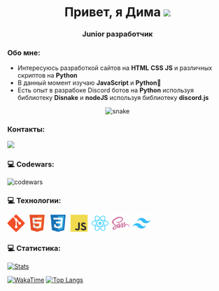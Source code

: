 <h1 align="center">Привет, я Дима
  <img src="https://github.com/blackcater/blackcater/raw/main/images/Hi.gif" height="32"/>
</h1>
<h3 align="center">Junior разработчик </h3>

### Обо мне:
- Интересуюсь разработкой сайтов на **HTML** **CSS** **JS** и различных скриптов на **Python**
- В данный момент изучаю **JavaScript** и **Python**👀
- Есть опыт в разрабоке Discord ботов на **Python** используя библиотеку **Disnake** и **nodeJS** используя библиотеку **discord.js**

<p align="center">
 <img width="600" src="https://github.com/AlexFromNorth/AlexFromNorth/blob/main/assets/github-snake.svg" alt="snake"/>
</p>


### Контакты:
<div align="space-between">
    <a style="color: white;"href="https://discord.com/users/840559505308909599>">
      <img style="width: 50px" src="https://www.svgrepo.com/show/353655/discord-icon.svg">
    </a>  
</div>

### 💻 Codewars:

![codewars](https://www.codewars.com/users/___dima___/badges/large)

### 💻 Технологии:

<div>
  <img src="https://github.com/devicons/devicon/blob/master/icons/git/git-original.svg" title="git" alt="git" width="40" height="40"/>&nbsp
  <img src="https://github.com/devicons/devicon/blob/master/icons/html5/html5-original.svg" title="html5" alt="html5" width="40" height="40"/>&nbsp
  <img src="https://github.com/devicons/devicon/blob/master/icons/css3/css3-original.svg" title="css" alt="css" width="40" height="40"/>&nbsp
  <img src="https://github.com/devicons/devicon/blob/master/icons/javascript/javascript-original.svg" title="javascript" alt="javascript" width="40" height="40"/>&nbsp
  <img src="https://github.com/devicons/devicon/blob/master/icons/react/react-original.svg" title="reactjs" alt="reactjs" width="40" height="40"/>&nbsp
  <img src="https://github.com/devicons/devicon/blob/master/icons/sass/sass-original.svg" title="sass/scss" alt="sass/scss" width="40" height="40"/>&nbsp;
  <img src="https://github.com/devicons/devicon/blob/master/icons/tailwindcss/tailwindcss-original.svg" title="redux" alt="tailwindcss" width="40" height="40"/>&nbsp;
</div>

### 💻 Статистика:

[![Stats](https://github-readme-stats.vercel.app/api?username=dimabreus&theme=tokyonight&show_icons=true&hide=contribs,issues&custom_title=%D0%A1%D1%82%D0%B0%D1%82%D0%B8%D1%81%D1%82%D0%B8%D0%BA%D0%B0:&rank_icon=github&locale=ru&border_color=0d1117)](https://github-readme-stats.vercel.app/api?username=dimabreus&theme=tokyonight&show_icons=true&hide=contribs,issues&custom_title=%D0%A1%D1%82%D0%B0%D1%82%D0%B8%D1%81%D1%82%D0%B8%D0%BA%D0%B0:&rank_icon=github&locale=ru&border_color=0d1117)

[![WakaTime](https://github-readme-stats.vercel.app/api/wakatime?username=dimabreus&theme=tokyonight&custom_title=WakaTime:&locale=ru&border_color=0d1117&&text_color=70a5d3&title_color=CD5BA5&langs_count=5)](https://wakatime.com/@dimabreus)
[![Top Langs](https://github-readme-stats.vercel.app/api/top-langs?username=dimabreus&theme=tokyonight&layout=compact&custom_title=%D0%A1%D0%B0%D0%BC%D1%8B%D0%B5%20%D0%B8%D1%81%D0%BF%D0%BE%D0%BB%D1%8C%D0%B7%D1%83%D0%B5%D0%BC%D1%8B%D0%B5%20%D1%8F%D0%B7%D1%8B%D0%BA%D0%B8:&locale=ru&border_color=0d1117&&text_color=70a5d3&title_color=CD5BA5)](https://github-readme-stats.vercel.app/api/top-langs?username=dimabreus&theme=tokyonight&layout=compact&custom_title=%D0%A1%D0%B0%D0%BC%D1%8B%D0%B5%20%D0%B8%D1%81%D0%BF%D0%BE%D0%BB%D1%8C%D0%B7%D1%83%D0%B5%D0%BC%D1%8B%D0%B5%20%D1%8F%D0%B7%D1%8B%D0%BA%D0%B8:&locale=ru&border_color=0d1117&&text_color=70a5d3&title_color=CD5BA5)
